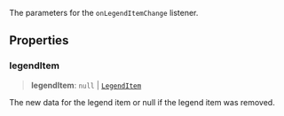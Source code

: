 The parameters for the `onLegendItemChange` listener.

## Properties

### legendItem

> **legendItem**: `null` | [`LegendItem`](LegendItem.md)

The new data for the legend item or null if the legend item was removed.
